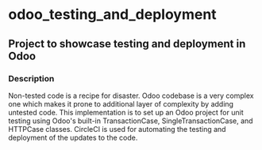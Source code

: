 # odoo_testing_and_deployment
## Project to showcase testing and deployment in Odoo

### Description
Non-tested code is a recipe for disaster. Odoo codebase is a very complex one which makes it prone to additional layer of complexity by adding untested code. This implementation is to set up an Odoo project for unit testing using Odoo's built-in TransactionCase, SingleTransactionCase, and HTTPCase classes. CircleCI is used for automating the testing and deployment of the updates to the code.

